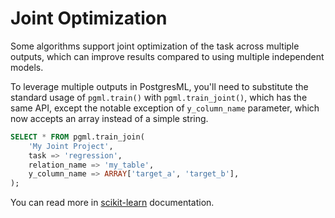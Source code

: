 # Joint Optimization

Some algorithms support joint optimization of the task across multiple outputs, which can improve results compared to using multiple independent models.

To leverage multiple outputs in PostgresML, you'll need to substitute the standard usage of `pgml.train()` with `pgml.train_joint()`, which has the same API, except the notable exception of `y_column_name` parameter, which now accepts an array instead of a simple string.

```sql
SELECT * FROM pgml.train_join(
    'My Joint Project',
    task => 'regression',
    relation_name => 'my_table',
    y_column_name => ARRAY['target_a', 'target_b'],
);
```

You can read more in [scikit-learn](https://scikit-learn.org/stable/modules/classes.html#module-sklearn.multioutput) documentation.
